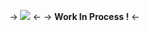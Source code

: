 -> [![](https://graphic.neocities.org/Vogel_101.gif)](https://rentry.co/toycollection) <-
-> **Work In Process !** <-